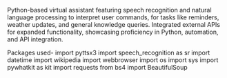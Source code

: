 Python-based virtual assistant featuring speech recognition and natural language processing to interpret user commands, for tasks like reminders, weather updates, and general knowledge queries. 
Integrated external APIs for expanded functionality, showcasing proficiency in Python, automation, and API integration.

Packages used-
import pyttsx3
import speech_recognition as sr
import datetime
import wikipedia
import webbrowser
import os
import sys
import pywhatkit as kit
import requests
from bs4 import BeautifulSoup
